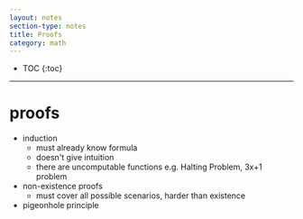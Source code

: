 ```yaml
---
layout: notes
section-type: notes
title: Proofs
category: math
---
```


* TOC
{:toc}

---

# proofs
- induction
	- must already know formula
	- doesn't give intuition
	- there are uncomputable functions e.g. Halting Problem, 3x+1 problem
- non-existence proofs
	- must cover all possible scenarios, harder than existence
- pigeonhole principle